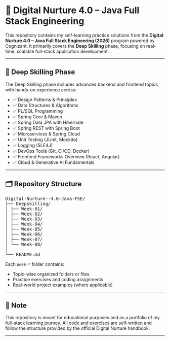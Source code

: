 # 💼 Digital Nurture 4.0 – Java Full Stack Engineering

This repository contains my self-learning practice solutions from the **Digital Nurture 4.0 – Java Full Stack Engineering (2026)** program powered by Cognizant. It primarily covers the **Deep Skilling** phase, focusing on real-time, scalable full-stack application development.

---

## 🚀 Deep Skilling Phase

The Deep Skilling phase includes advanced backend and frontend topics, with hands-on experience across:

- ✅ Design Patterns & Principles  
- ✅ Data Structures & Algorithms  
- ✅ PL/SQL Programming  
- ✅ Spring Core & Maven  
- ✅ Spring Data JPA with Hibernate  
- ✅ Spring REST with Spring Boot  
- ✅ Microservices & Spring Cloud  
- ✅ Unit Testing (JUnit, Mockito)  
- ✅ Logging (SLF4J)  
- ✅ DevOps Tools (Git, CI/CD, Docker)  
- ✅ Frontend Frameworks Overview (React, Angular)  
- ✅ Cloud & Generative AI Fundamentals  

---

## 🗂️ Repository Structure

<pre>Digital-Nurture--4.0-Java-FSE/
├── Deepskilling/
│ ├── Week-01/
│ ├── Week-02/
│ ├── Week-03/
│ ├── Week-04/
│ ├── Week-05/
│ ├── Week-06/
│ ├── Week-07/
│ └── Week-08/
│
└── README.md</pre>



Each `Week-*` folder contains:
- Topic-wise organized folders or files
- Practice exercises and coding assignments
- Real-world project examples (where applicable)

---

## 📌 Note

This repository is meant for educational purposes and as a portfolio of my full-stack learning journey. All code and exercises are self-written and follow the structure provided by the official Digital Nurture handbook.

---
